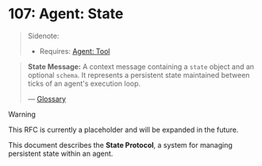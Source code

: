 # 107: Agent: State

> Sidenote:
>
> - Requires: [Agent: Tool](./102_agent_tool.md)

> **State Message:** A context message containing a `state` object and an optional `schema`. It represents a persistent state maintained between ticks of an agent's execution loop.
>
> — [Glossary](./000_glossary.md)

> [!WARNING]
> This RFC is currently a placeholder and will be expanded in the future.

This document describes the **State Protocol**, a system for managing persistent state within an agent.
